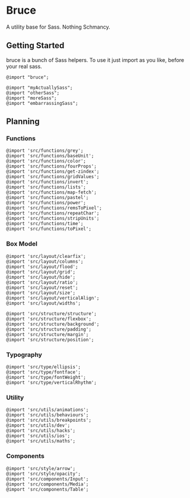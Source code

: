 # Bruce

A utility base for Sass. Nothing Schmancy.


## Getting Started
bruce is a bunch of Sass helpers. To use it just import as you like, before your real sass. 

```
@import "bruce";

@import "myActuallySass";
@import "otherSass";
@import "moreSass";
@import "embarrassingSass";
```



## Planning

### Functions
```
@import 'src/functions/grey';
@import 'src/functions/baseUnit';
@import 'src/functions/color';
@import 'src/functions/fourProps';
@import 'src/functions/get-zindex';
@import 'src/functions/gridValues';
@import 'src/functions/invert';
@import 'src/functions/lists';
@import 'src/functions/map-fetch';
@import 'src/functions/pastel';
@import 'src/functions/power';
@import 'src/functions/remsToPixel';
@import 'src/functions/repeatChar';
@import 'src/functions/stripUnits';
@import 'src/functions/time';
@import 'src/functions/toPixel';
```

### Box Model
```
@import 'src/layout/clearfix';
@import 'src/layout/columns';
@import 'src/layout/flood';
@import 'src/layout/grid';
@import 'src/layout/hide';
@import 'src/layout/ratio';
@import 'src/layout/reset';
@import 'src/layout/size';
@import 'src/layout/verticalAlign';
@import 'src/layout/widths';

@import 'src/structure/structure';
@import 'src/structure/flexbox';
@import 'src/structure/background';
@import 'src/structure/padding';
@import 'src/structure/margin';
@import 'src/structure/position';

```

### Typography
```
@import 'src/type/ellipsis';
@import 'src/type/fontface';
@import 'src/type/fontWeight';
@import 'src/type/verticalRhythm';

```

### Utility
```
@import 'src/utils/animations';
@import 'src/utils/behaviours';
@import 'src/utils/breakpoints';
@import 'src/utils/dev';
@import 'src/utils/hacks';
@import 'src/utils/ios';
@import 'src/utils/maths';
```

### Components
```
@import 'src/style/arrow';
@import 'src/style/opacity';
@import 'src/components/Input';
@import 'src/components/Media';
@import 'src/components/Table';
```

